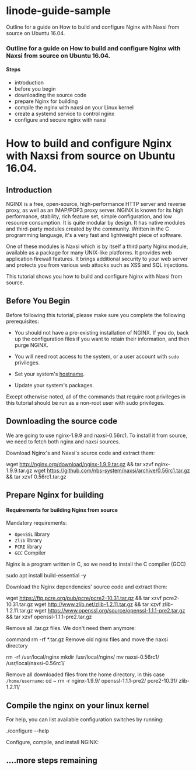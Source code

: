 # linode-guide-sample
Outline for a guide on How to build and configure Nginx with Naxsi from source on Ubuntu 16.04.




### Outline for a guide on How to build and configure Nginx with Naxsi from source on Ubuntu 16.04.
#### Steps 
- introduction
- before you begin
- downloading the source code 
- prepare Nginx for building
- compile the nginx with naxsi on your Linux kernel
- create a systemd service to control nginx
- configure and secure nginx with naxsi

# How to build and configure Nginx with Naxsi from source on Ubuntu 16.04.
## Introduction

NGINX is a free, open-source, high-performance HTTP server and reverse proxy, as well as an IMAP/POP3 proxy server. NGINX is known for its high performance, stability, rich feature set, simple configuration, and low resource consumption.
It is quite modular by design. It has native modules and third-party modules created by the community. Written in the C programming language, it's a very fast and lightweight piece of software.

One of these modules is Naxsi which is by itself a third party Nginx module, available as a package for many UNIX-like platforms. It  provides web application firewall features. It brings additional security to your web server and protects you from various web attacks such as XSS and SQL injections.

This tutorial shows you how to build and configure Nginx with Naxsi from source.

## Before You Begin

Before following this tutorial, please make sure you complete the following prerequisites:

-  You should not have a pre-existing installation of NGINX. If you do, back up the configuration files if you want to retain their information, and then purge NGINX.

-  You will need root access to the system, or a user account with `sudo` privileges.

-  Set your system's [hostname](/docs/getting-started/#setting-the-hostname).

-  Update your system's packages.

Except otherwise noted, all of the commands that require root privileges in this tutorial should be run as a non-root user with sudo privileges.

## Downloading the source code

We are going to use nginx-1.9.9 and naxsi-0.56rc1. To install it from source, we need to fetch both nginx and naxsi sources.

Download Nginx's and Naxsi's source code and extract them:


wget http://nginx.org/download/nginx-1.9.9.tar.gz && tar xzvf nginx-1.9.9.tar.gz
wget https://github.com/nbs-system/naxsi/archive/0.56rc1.tar.gz && tar xzvf 0.56rc1.tar.gz

##  Prepare Nginx for building

#### Requirements for building Nginx from source
Mandatory requirements:
- `OpenSSL` library
- `Zlib` library
- `PCRE` library
- `GCC` Compiler

Nginx is a program written in C, so we need to install the C compiler (GCC)


sudo apt install build-essential -y

Download the Nginx dependencies' source code and extract them:


wget https://ftp.pcre.org/pub/pcre/pcre2-10.31.tar.gz && tar xzvf pcre2-10.31.tar.gz
wget http://www.zlib.net/zlib-1.2.11.tar.gz && tar xzvf zlib-1.2.11.tar.gz
wget https://www.openssl.org/source/openssl-1.1.1-pre2.tar.gz && tar xzvf openssl-1.1.1-pre2.tar.gz


Remove all .tar.gz files. We don't need them anymore:

command
rm -rf *.tar.gz
Remove old nginx files and move the naxsi directory


rm -rf /usr/local/nginx
mkdir /usr/local/nginx/
mv naxsi-0.56rc1/ /usr/local/naxsi-0.56rc1/


Remove all downloaded files from the home directory, in this case `/home/username`:
cd ~
rm -r nginx-1.9.9/ openssl-1.1.1-pre2/ pcre2-10.31/ zlib-1.2.11/

##  Compile the nginx on your linux kernel
For help, you can list available configuration switches by running:

./configure --help

Configure, compile, and install NGINX:



## ....more steps remaining
